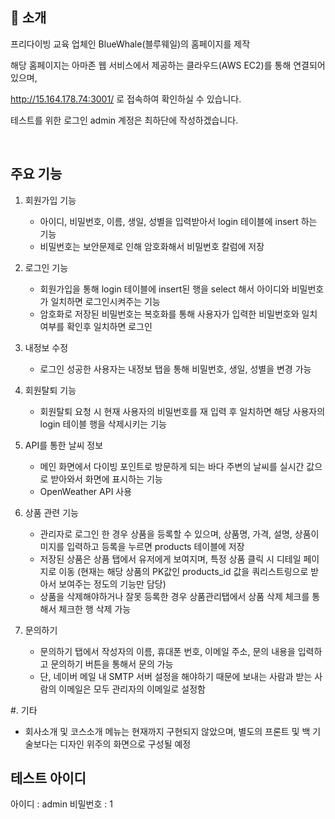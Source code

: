 

## 📝 소개

프리다이빙 교육 업체인 BlueWhale(블루웨일)의 홈페이지를 제작

해당 홈페이지는 아마존 웹 서비스에서 제공하는 클라우드(AWS EC2)를 통해 연결되어있으며,

http://15.164.178.74:3001/ 로 접속하여 확인하실 수 있습니다.

테스트를 위한 로그인 admin 계정은 최하단에 작성하겠습니다.

<br />

## 주요 기능

1. 회원가입 기능
   - 아이디, 비밀번호, 이름, 생일, 성별을 입력받아서 login 테이블에 insert 하는 기능
   - 비밀번호는 보안문제로 인해 암호화해서 비밀번호 칼럼에 저장
     
2. 로그인 기능
   - 회원가입을 통해 login 테이블에 insert된 행을 select 해서 아이디와 비밀번호가 일치하면 로그인시켜주는 기능
   - 암호화로 저장된 비밀번호는 복호화를 통해 사용자가 입력한 비밀번호와 일치 여부를 확인후 일치하면 로그인

3. 내정보 수정
   - 로그인 성공한 사용자는 내정보 탭을 통해 비밀번호, 생일, 성별을 변경 가능

4. 회원탈퇴 기능
   - 회원탈퇴 요청 시 현재 사용자의 비밀번호를 재 입력 후 일치하면 해당 사용자의 login 테이블 행을 삭제시키는 기능

5. API를 통한 날씨 정보
   - 메인 화면에서 다이빙 포인트로 방문하게 되는 바다 주변의 날씨를 실시간 값으로 받아와서 화면에 표시하는 기능
   - OpenWeather API 사용

6. 상품 관련 기능
    - 관리자로 로그인 한 경우 상품을 등록할 수 있으며, 상품명, 가격, 설명, 상품이미지를 입력하고 등록을 누르면 products 테이블에 저장
    - 저장된 상품은 상품 탭에서 유저에게 보여지며, 특정 상품 클릭 시 디테일 페이지로 이동 (현재는 해당 상품의 PK값인 products_id 값을 쿼리스트링으로 받아서 보여주는 정도의 기능만 담당)
    - 상품을 삭제해야하거나 잘못 등록한 경우 상품관리탭에서 상품 삭제 체크를 통해서 체크한 행 삭제 가능

7. 문의하기
    - 문의하기 탭에서 작성자의 이름, 휴대폰 번호, 이메일 주소, 문의 내용을 입력하고 문의하기 버튼을 통해서 문의 가능
    - 단, 네이버 메일 내 SMTP 서버 설정을 해야하기 때문에 보내는 사람과 받는 사람의 이메일은 모두 관리자의 이메일로 설정함


 #. 기타
   - 회사소개 및 코스소개 메뉴는 현재까지 구현되지 않았으며, 별도의 프론트 및 백 기술보다는 디자인 위주의 화면으로 구성될 예정


## 테스트 아이디

아이디 : admin
비밀번호 : 1
